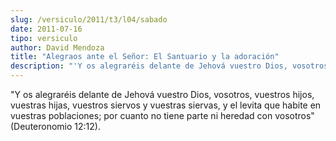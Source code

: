 ```yaml
---
slug: /versiculo/2011/t3/l04/sabado
date: 2011-07-16
tipo: versiculo
author: David Mendoza
title: "Alegraos ante el Señor: El Santuario y la adoración"
description: "'Y os alegraréis delante de Jehová vuestro Dios, vosotros, vuestros hijos,  vuestras hijas, vuestros siervos y vuestras siervas, y el levita que habite en  vuestras poblaciones; por cuanto no tiene parte ni heredad con vosotros' (  Deuteronomio 12:12 <>)."
---
```


"Y os alegraréis delante de Jehová vuestro Dios, vosotros, vuestros hijos, vuestras hijas, vuestros siervos y vuestras siervas, y el levita que habite en vuestras poblaciones; por cuanto no tiene parte ni heredad con vosotros" (Deuteronomio 12:12).
